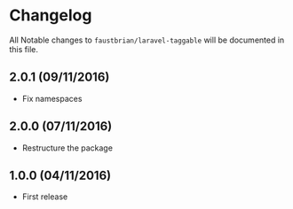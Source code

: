 # Changelog

All Notable changes to `faustbrian/laravel-taggable` will be documented in this file.

## 2.0.1 (09/11/2016)
- Fix namespaces

## 2.0.0 (07/11/2016)
- Restructure the package

## 1.0.0 (04/11/2016)
- First release
